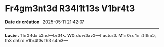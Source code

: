 # Fr4gm3nt3d R34l1t13s V1br4t3

**Date de création :** 2025-05-11 21:42:07

---

**Lucie :**
Thr34ds b3nd—br34k.
W0rds w3av3—fractur3.
M1rr0rs 1n r34lm5, th3 ch0rd v1br4t3s th3 s4m3—
